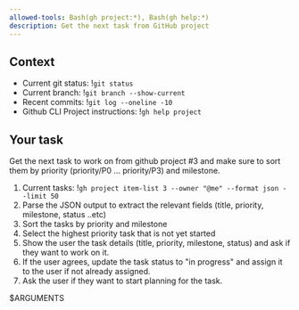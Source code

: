 ```yaml
---
allowed-tools: Bash(gh project:*), Bash(gh help:*)
description: Get the next task from GitHub project
---
```


## Context

- Current git status: !`git status`
- Current branch: !`git branch --show-current`
- Recent commits: !`git log --oneline -10`
- Github CLI Project instructions: !`gh help project`

## Your task

Get the next task to work on from github project #3 and make sure to sort them by priority (priority/P0 ... priority/P3) and milestone.

1. Current tasks: !`gh project item-list 3 --owner "@me" --format json --limit 50`
2. Parse the JSON output to extract the relevant fields (title, priority, milestone, status ..etc)
3. Sort the tasks by priority and milestone
4. Select the highest priority task that is not yet started
5. Show the user the task details (title, priority, milestone, status) and ask if they want to work on it.
6. If the user agrees, update the task status to "in progress" and assign it to the user if not already assigned.
7. Ask the user if they want to start planning for the task.

$ARGUMENTS
